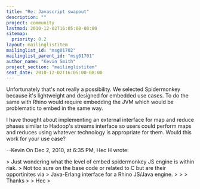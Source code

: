 ```yaml
---
title: "Re: Javascript swapout"
description: ""
project: community
lastmod: 2010-12-02T16:05:00-08:00
sitemap:
  priority: 0.2
layout: mailinglistitem
mailinglist_id: "msg01702"
mailinglist_parent_id: "msg01701"
author_name: "Kevin Smith"
project_section: "mailinglistitem"
sent_date: 2010-12-02T16:05:00-08:00
---
```



Unfortunately that's not really a possibility. We selected Spidermonkey because 
it's lightweight and designed for embedded use cases. To do the same with Rhino 
would require embedding the JVM which would be problematic to embed in the same 
way.

I have thought about implementing an external interface for map and reduce 
phases similar to Hadoop's streams interface so users could perform maps and 
reduces using whatever technology is appropriate for them. Would this work for 
your use case?

--Kevin
On Dec 2, 2010, at 6:35 PM, Hec H wrote:

&gt; Just wondering what the level of embed spidermonkey JS engine is within riak. 
&gt; Not too sure on the base code or related to C but are their opportinites via 
&gt; Java-Erlang interface for a Rhino JS/Java engine.
&gt; 
&gt; 
&gt; Thanks 
&gt; 
&gt; Hec
&gt; 

